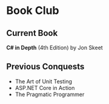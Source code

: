 # Book Club

## Current Book

**C# in Depth** (4th Edition) by Jon Skeet

## Previous Conquests

- The Art of Unit Testing
- ASP.NET Core in Action
- The Pragmatic Programmer
